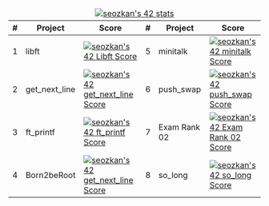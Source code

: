 <table>
  <thead>
       <tr>
      <td colspan="8" style="text-align:center;">
  <a href="https://github.com/JaeSeoKim/badge42">
    <img src="https://badge42.vercel.app/api/v2/clf2uadqu00060fmq2i6ekgo4/stats?cursusId=21&coalitionId=232" alt="seozkan's 42 stats" />
  </a>
</td>
    </tr>
    <tr>
      <th>#</th>
      <th>Project</th>
      <th>Score</th>
       <th>#</th>
      <th>Project</th>
      <th>Score</th>
    </tr>
  </thead>
  <tbody>
    <tr>
      <td>1</td>
      <td>libft</td>
      <td><a href="https://github.com/JaeSeoKim/badge42"><img src="https://badge42.vercel.app/api/v2/clf2uadqu00060fmq2i6ekgo4/project/2905654" alt="seozkan's 42 Libft Score" /></a></td>
       <td>5</td>
      <td>minitalk</td>
      <td><a href="https://github.com/JaeSeoKim/badge42"><img src="https://badge42.vercel.app/api/v2/clf2uadqu00060fmq2i6ekgo4/project/2927976" alt="seozkan's 42 minitalk Score" /></a></td>
    </tr>
    <tr>
      <td>2</td>
      <td>get_next_line</td>
      <td><a href="https://github.com/JaeSeoKim/badge42"><img src="https://badge42.vercel.app/api/v2/clf2uadqu00060fmq2i6ekgo4/project/2917131" alt="seozkan's 42 get_next_line Score" /></a></td>
      <td>6</td>
      <td>push_swap</td>
      <td><a href="https://github.com/JaeSeoKim/badge42"><img src="https://badge42.vercel.app/api/v2/clf2uadqu00060fmq2i6ekgo4/project/2934334" alt="seozkan's 42 push_swap Score" /></a></td>
    </tr>
    <tr>
      <td>3</td>
      <td>ft_printf</td>
      <td><a href="https://github.com/JaeSeoKim/badge42"><img src="https://badge42.vercel.app/api/v2/clf2uadqu00060fmq2i6ekgo4/project/2917724" alt="seozkan's 42 ft_printf Score" /></a></td>
      <td>7</td>
      <td>Exam Rank 02</td>
      <td><a href="https://github.com/JaeSeoKim/badge42"><img src="https://badge42.vercel.app/api/v2/clf2uadqu00060fmq2i6ekgo4/project/2992124" alt="seozkan's 42 Exam Rank 02 Score" /></a></td>
    </tr>
    <tr>
      <td>4</td>
      <td>Born2beRoot</td>
      <td><a href="https://github.com/JaeSeoKim/badge42"><img src="https://badge42.vercel.app/api/v2/clf2uadqu00060fmq2i6ekgo4/project/2917131" alt="seozkan's 42 get_next_line Score" /></a></td>
      <td>8</td>
      <td>so_long</td>
      <td><a href="https://github.com/JaeSeoKim/badge42"><img src="https://badge42.vercel.app/api/v2/clf2uadqu00060fmq2i6ekgo4/project/3019996" alt="seozkan's 42 so_long Score" /></a></td>
    </tr>
  </tbody>
</table>
